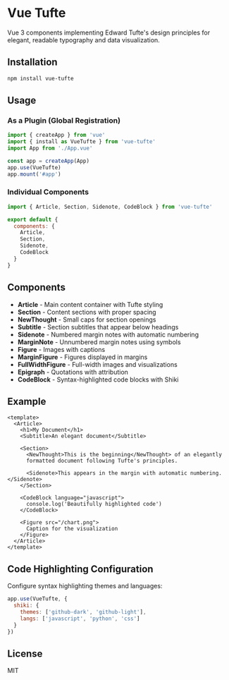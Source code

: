 # Vue Tufte

Vue 3 components implementing Edward Tufte's design principles for elegant, readable typography and data visualization.

## Installation

```bash
npm install vue-tufte
```

## Usage

### As a Plugin (Global Registration)

```js
import { createApp } from 'vue'
import { install as VueTufte } from 'vue-tufte'
import App from './App.vue'

const app = createApp(App)
app.use(VueTufte)
app.mount('#app')
```

### Individual Components

```js
import { Article, Section, Sidenote, CodeBlock } from 'vue-tufte'

export default {
  components: {
    Article,
    Section, 
    Sidenote,
    CodeBlock
  }
}
```

## Components

- **Article** - Main content container with Tufte styling
- **Section** - Content sections with proper spacing  
- **NewThought** - Small caps for section openings
- **Subtitle** - Section subtitles that appear below headings
- **Sidenote** - Numbered margin notes with automatic numbering
- **MarginNote** - Unnumbered margin notes using symbols
- **Figure** - Images with captions
- **MarginFigure** - Figures displayed in margins
- **FullWidthFigure** - Full-width images and visualizations
- **Epigraph** - Quotations with attribution
- **CodeBlock** - Syntax-highlighted code blocks with Shiki

## Example

```vue
<template>
  <Article>
    <h1>My Document</h1>
    <Subtitle>An elegant document</Subtitle>
    
    <Section>
      <NewThought>This is the beginning</NewThought> of an elegantly 
      formatted document following Tufte's principles.
      
      <Sidenote>This appears in the margin with automatic numbering.</Sidenote>
    </Section>
    
    <CodeBlock language="javascript">
      console.log('Beautifully highlighted code')
    </CodeBlock>
    
    <Figure src="/chart.png">
      Caption for the visualization
    </Figure>
  </Article>
</template>
```

## Code Highlighting Configuration

Configure syntax highlighting themes and languages:

```js
app.use(VueTufte, {
  shiki: {
    themes: ['github-dark', 'github-light'],
    langs: ['javascript', 'python', 'css']
  }
})
```

## License

MIT